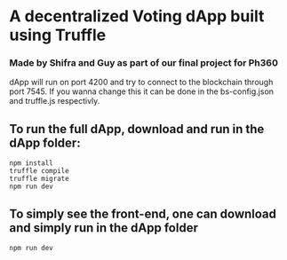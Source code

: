 # A decentralized Voting dApp built using Truffle 

### Made by Shifra and Guy as part of our final project for Ph360

dApp will run on port 4200 and try to connect to the blockchain through port 7545.
If you wanna change this it can be done in the bs-config.json and truffle.js respectivly.

## To run the full dApp, download and run in the dApp folder:
```
npm install
truffle compile
truffle migrate
npm run dev
```

## To simply see the front-end, one can download and simply run in the dApp folder
```
npm run dev
```

